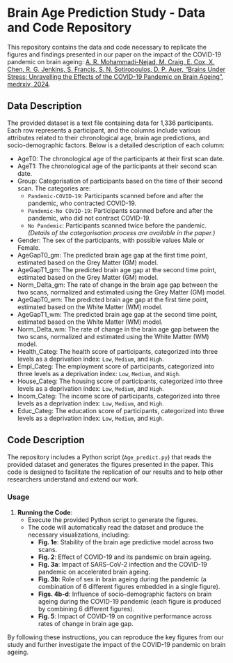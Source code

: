 # Brain Age Prediction Study - Data and Code Repository

This repository contains the data and code necessary to replicate the figures and findings presented in our paper on the impact of the COVID-19 pandemic on brain ageing: [A. R. Mohammadi-Nejad, M. Craig, E. Cox, X. Chen, R. G. Jenkins, S. Francis, S. N. Sotiropoulos, D. P. Auer, “Brains Under Stress: Unravelling the Effects of the COVID-19 Pandemic on Brain Ageing”, medrxiv, 2024][paper-medrxiv-link].

## Data Description
The provided dataset is a text file containing data for 1,336 participants. Each row represents a participant, and the columns include various attributes related to their chronological age, brain age predictions, and socio-demographic factors. Below is a detailed description of each column:
- AgeT0: The chronological age of the participants at their first scan date.
- AgeT1: The chronological age of the participants at their second scan date.
- Group: Categorisation of participants based on the time of their second scan. The categories are:
  - `Pandemic-COVID-19`: Participants scanned before and after the pandemic, who contracted COVID-19.
  - `Pandemic-No COVID-19`: Participants scanned before and after the pandemic, who did not contract COVID-19.
  - `No Pandemic`: Participants scanned twice before the pandemic.
    *(Details of the categorisation process are available in the paper.)*
- Gender: The sex of the participants, with possible values Male or Female.
- AgeGapT0_gm: The predicted brain age gap at the first time point, estimated based on the Grey Matter (GM) model.
- AgeGapT1_gm: The predicted brain age gap at the second time point, estimated based on the Grey Matter (GM) model.
- Norm_Delta_gm: The rate of change in the brain age gap between the two scans, normalized and estimated using the Grey Matter (GM) model.
- AgeGapT0_wm: The predicted brain age gap at the first time point, estimated based on the White Matter (WM) model.
- AgeGapT1_wm: The predicted brain age gap at the second time point, estimated based on the White Matter (WM) model.
- Norm_Delta_wm: The rate of change in the brain age gap between the two scans, normalized and estimated using the White Matter (WM) model.
- Health_Categ: The health score of participants, categorized into three levels as a deprivation index: `Low`, `Medium`, and `High`.
- Empl_Categ: The employment score of participants, categorized into three levels as a deprivation index: `Low`, `Medium`, and `High`.
- House_Categ: The housing score of participants, categorized into three levels as a deprivation index: `Low`, `Medium`, and `High`.
- Incom_Categ: The income score of participants, categorized into three levels as a deprivation index: `Low`, `Medium`, and `High`.
- Educ_Categ: The education score of participants, categorized into three levels as a deprivation index: `Low`, `Medium`, and `High`.

## Code Description

The repository includes a Python script (`Age_predict.py`) that reads the provided dataset and generates the figures presented in the paper. This code is designed to facilitate the replication of our results and to help other researchers understand and extend our work.

### Usage

1. **Running the Code**:
   - Execute the provided Python script to generate the figures.
   - The code will automatically read the dataset and produce the necessary visualizations, including:
     - **Fig. 1e**: Stability of the brain age predictive model across two scans.
     - **Fig. 2**: Effect of COVID-19 and its pandemic on brain ageing.
     - **Fig. 3a**: Impact of SARS-CoV-2 infection and the COVID-19 pandemic on accelerated brain ageing.
     - **Fig. 3b**: Role of sex in brain ageing during the pandemic (a combination of 6 different figures embedded in a single figure).
     - **Figs. 4b-d**: Influence of socio-demographic factors on brain ageing during the COVID-19 pandemic (each figure is produced by combining 6 different figures).
     - **Fig. 5**: Impact of COVID-19 on cognitive performance across rates of change in brain age gap.

By following these instructions, you can reproduce the key figures from our study and further investigate the impact of the COVID-19 pandemic on brain ageing.

<!-- References -->

[paper-medrxiv-link]: https://www.medrxiv.org/content/10.1101/2024.07.22.24310790v1



